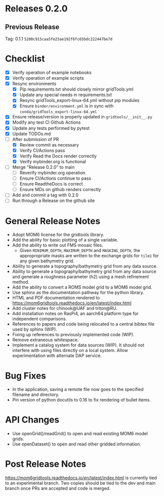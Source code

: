 # Releases 0.2.0

## Previous Release

Tag: 0.1.1 `5200c915caa5fe25ae192f6fc65bdc222447be7d`

# Checklist

 - [X] Verify operation of example notebooks
 - [X] Verify operation of example scripts
 - [X] Resync environments
   - [X] Pip requirements.txt should closely mirror gridTools.yml
   - [X] Update any special needs in requirements.txt
   - [X] Resync gridTools_export-linux-64.yml without pip modules
   - [X] Ensure `binder/environment.yml` is in sync
         with `conda/gridTools_export-linux-64.yml`
 - [X] Ensure release/version is properly updated in `gridtools/__init__.py`
 - [X] Modify any test CI Github Actions
 - [X] Update any tests performed by pytest
 - [X] Update TODOs.md
 - [ ] After submission of PR
   - [X] Review commit as necessary
   - [X] Verify CI/Actions pass
   - [X] Verify Read the Docs render correctly
   - [X] Verify mybinder.org is functional
 - [ ] Merge "Release 0.2.0" to main
   - [ ] Reverify mybinder.org operation
   - [ ] Ensure CI/Actions continue to pass
   - [ ] Ensure ReadtheDocs is correct
   - [ ] Ensure MDs on github renders correctly
 - [ ] Add and commit a tag with 0.2.0
 - [ ] Run through a Release on the github site

# General Release Notes

 - Adopt MOM6 license for the gridtools library.
 - Add the ability for basic plotting of a single variable.
 - Add the ability to write out FMS mosaic files.
   - Given `MINIMUM_DEPTH`, `MAXIMUM_DEPTH` and `MASKING_DEPTH`, the
     appropropriate masks are written to the exchange grids for
     `tile1` for any given bathymetry grid.
 - Ability to generate a topography/bathymetry grid from any
   data source.
 - Ability to generate a topography/bathymetry grid from any
   data source and generate a roughness parameter (h2) using
   a mesh refinement method.
 - Add the ability to convert a ROMS model grid to a MOM6
   model grid.
 - Use sphinx as the documentation pathway for the python
   library.
 - HTML and PDF documentation rendered to
   https://mom6gridtools.readthedocs.io/en/latest/index.html
 - Add cluster notes for chinook@UAF and triton@RU.
 - Add installation notes on RasPi4, an aarch64 platform type for independent comparisons.
 - References to papers and code being relocated to a central bibtex file used by sphinx (WIP).
 - Fixing up references to previously implemented code (WIP).
 - Remove extraneous whitespace.
 - Implement a catalog system for data sources (WIP).  It should not interfere with using
   files directly on a local system.  Allow experimentation with alternate DAP service.

# Bug Fixes
 
 - In the application, saving a remote file now goes to
   the specified filename and directory.
 - Pin version of python docutils to 0.16 to fix rendering
   of bullet items.

# API Changes

 - Use openGrid()/readGrid() to open and read existing MOM6 model grids.
 - Use openDataset() to open and read other gridded information.

# Post Release Notes

https://mom6gridtools.readthedocs.io/en/latest/index.html is currently tied to an
experimental branch.  Two copies should be tied to the dev and main branch once
PRs are accepted and code is merged.
